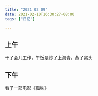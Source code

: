 ```yaml
---
title: "2021 02 09"
date: 2021-02-10T16:30:27+08:00
tags: ["日记"]

---
```


## 上午

干了会儿工作，午饭是炒了上海青，蒸了窝头

## 下午

看了一部电影《孤味》